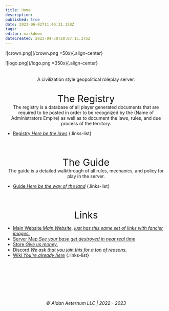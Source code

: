 ```yaml
---
title: Home
description: 
published: true
date: 2023-06-02T11:40:31.128Z
tags: 
editor: markdown
dateCreated: 2023-04-30T20:07:15.375Z
---
```




![crown.png](/crown.png =50x){.align-center}

![logo.png](/logo.png =350x){.align-center}
<div style="height: 20px"> </div>
<div align="center">A civilization style geopolitical roleplay server.</div>
<div style="height: 20px"> </div>

<i class="fa-solid fa-book-open-cover"></i>




<div align="center" style="font-size: 30px;">The Registry</div>
<div align="center">The registry is a database of all player generated documents that are required to be posted in order to be recognized by the (Name of Administrators Empire) as well as to document the laws, rules, and due process of the territory.</div>


- [Registry *Here be the laws*](/registry)
{.links-list}


<div style="height: 50px"> </div>

<div align="center" style="font-size: 30px;">The Guide</div>
<div align="center">The guide is a detailed walkthrough of all rules, mechanics, and policy for play in the server.</div>


- [Guide *Here be the way of the land*](/guide)
{.links-list}



<div style="height: 50px"> </div>  
<div align="center" style="font-size: 30px;">Links</div>

- [<i class="fas fa-globe" style="color: #ffbb00;"></i> Main Website *Main Website, just has this same set of links with fancier images.*](https://exile.rocks)
- [<i class="fas fa-atlas" style="color: #44e489;"></i> Server Map *See your base get destroyed in near real time*](https://map.exile.rocks)
- [<i class="fas fa-shopping-bag" style="color: #1cce49;"></i> Store *Give us money.*](https://shop.exile.rocks)
- [<i class="fab fa-discord" style="color: #869efd;"></i> Discord *We ask that you join this for a ton of reasons.*](https://discord.exile.rocks)
- [<i class="fas fa-book" style="color: #ff9b3d;"></i> Wiki *You're already here*](https://wiki.exile.rocks)
{.links-list}
  
<div style="height: 100px"> </div>

###### <div align="center">© Aidan Aeternum LLC | 2022 - 2023</div>

